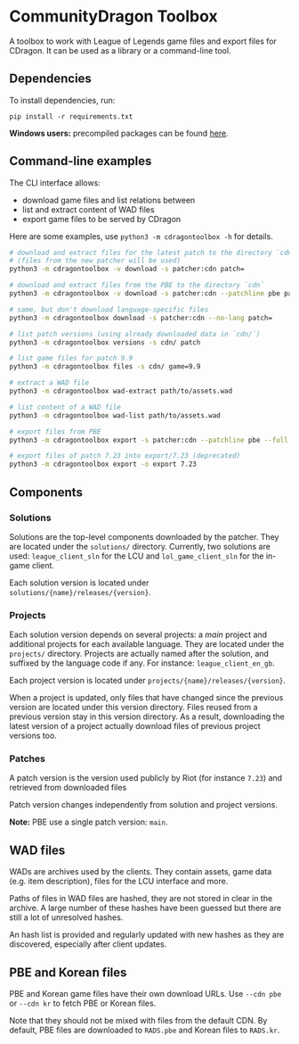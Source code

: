 # CommunityDragon Toolbox

A toolbox to work with League of Legends game files and export files for CDragon.
It can be used as a library or a command-line tool.

## Dependencies

To install dependencies, run:
```
pip install -r requirements.txt
```

**Windows users:** precompiled packages can be found [here](https://www.lfd.uci.edu/~gohlke/pythonlibs/).


## Command-line examples

The CLI interface allows:
 - download game files and list relations between
 - list and extract content of WAD files
 - export game files to be served by CDragon

Here are some examples, use `python3 -m cdragontoolbox -h` for details.

```sh
# download and extract files for the latest patch to the directory `cdn`
# (files from the new patcher will be used)
python3 -m cdragontoolbox -v download -s patcher:cdn patch=

# download and extract files from the PBE to the directory `cdn`
python3 -m cdragontoolbox -v download -s patcher:cdn --patchline pbe patch=main

# same, but don't download language-specific files
python3 -m cdragontoolbox download -s patcher:cdn --no-lang patch=

# list patch versions (using already downloaded data in `cdn/`)
python3 -m cdragontoolbox versions -s cdn/ patch

# list game files for patch 9.9
python3 -m cdragontoolbox files -s cdn/ game=9.9

# extract a WAD file
python3 -m cdragontoolbox wad-extract path/to/assets.wad

# list content of a WAD file
python3 -m cdragontoolbox wad-list path/to/assets.wad

# export files from PBE
python3 -m cdragontoolbox export -s patcher:cdn --patchline pbe --full main

# export files of patch 7.23 into export/7.23 (deprecated)
python3 -m cdragontoolbox export -o export 7.23
```

## Components

### Solutions

Solutions are the top-level components downloaded by the patcher. They are
located under the `solutions/` directory.
Currently, two solutions are used: `league_client_sln` for the LCU and
`lol_game_client_sln` for the in-game client.

Each solution version is located under `solutions/{name}/releases/{version}`.

### Projects

Each solution version depends on several projects: a *main* project and
additional projects for each available language. They are located under the
`projects/` directory.
Projects are actually named after the solution, and suffixed by the language
code if any. For instance: `league_client_en_gb`.

Each project version is located under `projects/{name}/releases/{version}`.

When a project is updated, only files that have changed since the previous
version are located under this version directory. Files reused from a previous
version stay in this version directory.
As a result, downloading the latest version of a project actually download
files of previous project versions too.

### Patches

A patch version is the version used publicly by Riot (for instance `7.23`) and
retrieved from downloaded files

Patch version changes independently from solution and project versions.

**Note:** PBE use a single patch version: `main`.


## WAD files

WADs are archives used by the clients. They contain assets, game data (e.g.
item description), files for the LCU interface and more.

Paths of files in WAD files are hashed, they are not stored in clear in the
archive. A large number of these hashes have been guessed but there are still a
lot of unresolved hashes.

An hash list is provided and regularly updated with new hashes as they are
discovered, especially after client updates.


## PBE and Korean files

PBE and Korean game files have their own download URLs.
Use `--cdn pbe` or `--cdn kr` to fetch PBE or Korean files.

Note that they should not be mixed with files from the default CDN. By default,
PBE files are downloaded to `RADS.pbe` and Korean files to `RADS.kr`.

